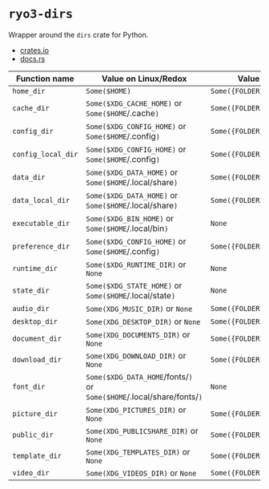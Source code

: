 # `ryo3-dirs`

Wrapper around the `dirs` crate for Python.

- [crates.io](https://crates.io/crates/dirs)
- [docs.rs](https://docs.rs/dirs)

| Function name      | Value on Linux/Redox                                                   | Value on Windows                  | Value on macOS                              |
| ------------------ | ---------------------------------------------------------------------- | --------------------------------- | ------------------------------------------- |
| `home_dir`         | `Some($HOME)`                                                          | `Some({FOLDERID_Profile})`        | `Some($HOME)`                               |
| `cache_dir`        | `Some($XDG_CACHE_HOME)` or `Some($HOME`/.cache`)`                      | `Some({FOLDERID_LocalAppData})`   | `Some($HOME`/Library/Caches`)`              |
| `config_dir`       | `Some($XDG_CONFIG_HOME)` or `Some($HOME`/.config`)`                    | `Some({FOLDERID_RoamingAppData})` | `Some($HOME`/Library/Application Support`)` |
| `config_local_dir` | `Some($XDG_CONFIG_HOME)` or `Some($HOME`/.config`)`                    | `Some({FOLDERID_LocalAppData})`   | `Some($HOME`/Library/Application Support`)` |
| `data_dir`         | `Some($XDG_DATA_HOME)` or `Some($HOME`/.local/share`)`                 | `Some({FOLDERID_RoamingAppData})` | `Some($HOME`/Library/Application Support`)` |
| `data_local_dir`   | `Some($XDG_DATA_HOME)` or `Some($HOME`/.local/share`)`                 | `Some({FOLDERID_LocalAppData})`   | `Some($HOME`/Library/Application Support`)` |
| `executable_dir`   | `Some($XDG_BIN_HOME)` or `Some($HOME`/.local/bin`)`                    | `None`                            | `None`                                      |
| `preference_dir`   | `Some($XDG_CONFIG_HOME)` or `Some($HOME`/.config`)`                    | `Some({FOLDERID_RoamingAppData})` | `Some($HOME`/Library/Preferences`)`         |
| `runtime_dir`      | `Some($XDG_RUNTIME_DIR)` or `None`                                     | `None`                            | `None`                                      |
| `state_dir`        | `Some($XDG_STATE_HOME)` or `Some($HOME`/.local/state`)`                | `None`                            | `None`                                      |
| `audio_dir`        | `Some(XDG_MUSIC_DIR)` or `None`                                        | `Some({FOLDERID_Music})`          | `Some($HOME`/Music/`)`                      |
| `desktop_dir`      | `Some(XDG_DESKTOP_DIR)` or `None`                                      | `Some({FOLDERID_Desktop})`        | `Some($HOME`/Desktop/`)`                    |
| `document_dir`     | `Some(XDG_DOCUMENTS_DIR)` or `None`                                    | `Some({FOLDERID_Documents})`      | `Some($HOME`/Documents/`)`                  |
| `download_dir`     | `Some(XDG_DOWNLOAD_DIR)` or `None`                                     | `Some({FOLDERID_Downloads})`      | `Some($HOME`/Downloads/`)`                  |
| `font_dir`         | `Some($XDG_DATA_HOME`/fonts/`)` or `Some($HOME`/.local/share/fonts/`)` | `None`                            | `Some($HOME`/Library/Fonts/`)`              |
| `picture_dir`      | `Some(XDG_PICTURES_DIR)` or `None`                                     | `Some({FOLDERID_Pictures})`       | `Some($HOME`/Pictures/`)`                   |
| `public_dir`       | `Some(XDG_PUBLICSHARE_DIR)` or `None`                                  | `Some({FOLDERID_Public})`         | `Some($HOME`/Public/`)`                     |
| `template_dir`     | `Some(XDG_TEMPLATES_DIR)` or `None`                                    | `Some({FOLDERID_Templates})`      | `None`                                      |
| `video_dir`        | `Some(XDG_VIDEOS_DIR)` or `None`                                       | `Some({FOLDERID_Videos})`         | `Some($HOME`/Movies/`)`                     |
